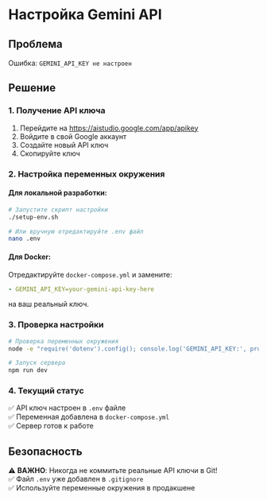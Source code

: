# Настройка Gemini API

## Проблема
Ошибка: `GEMINI_API_KEY не настроен`

## Решение

### 1. Получение API ключа
1. Перейдите на https://aistudio.google.com/app/apikey
2. Войдите в свой Google аккаунт
3. Создайте новый API ключ
4. Скопируйте ключ

### 2. Настройка переменных окружения

#### Для локальной разработки:
```bash
# Запустите скрипт настройки
./setup-env.sh

# Или вручную отредактируйте .env файл
nano .env
```

#### Для Docker:
Отредактируйте `docker-compose.yml` и замените:
```yaml
- GEMINI_API_KEY=your-gemini-api-key-here
```
на ваш реальный ключ.

### 3. Проверка настройки
```bash
# Проверка переменных окружения
node -e "require('dotenv').config(); console.log('GEMINI_API_KEY:', process.env.GEMINI_API_KEY ? 'настроен' : 'не настроен')"

# Запуск сервера
npm run dev
```

### 4. Текущий статус
✅ API ключ настроен в `.env` файле  
✅ Переменная добавлена в `docker-compose.yml`  
✅ Сервер готов к работе  

## Безопасность
⚠️ **ВАЖНО**: Никогда не коммитьте реальные API ключи в Git!  
✅ Файл `.env` уже добавлен в `.gitignore`  
✅ Используйте переменные окружения в продакшене
